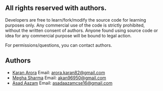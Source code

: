 ## All rights reserved with authors.

Developers are free to learn/fork/modify the source code for learning purposes only. Any commercial use of the code is strictly prohibited, without the written consent of authors. Anyone found using source code or idea for any commercial purpose will be bound to legal action.

For permissions/questions, you can contact authors.

## Authors

* [Karan Arora](https://github.com/karanarora1110) Email: arora.karan82@gmail.com
* [Megha Sharma](https://github.com/megha96950) Email: akan96950@gmail.com
* [Asad Aazam](https://github.com/asadaazam) Email: asadaazamcse16@gmail.com

